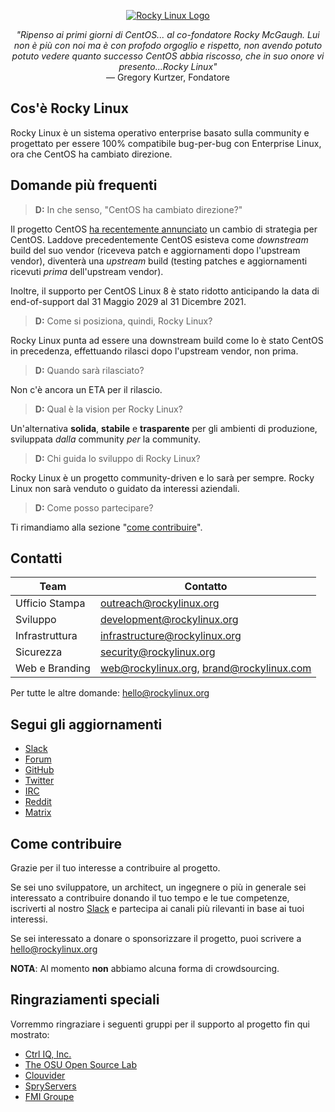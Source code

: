 <p align="center">
<a href="https://rockylinux.org/">
<img src="https://media.githubusercontent.com/media/rocky-linux/branding/main/logo-text-light%402x.png" alt="Rocky Linux Logo">
</a>
</p>

<p align="center">
<i>"Ripenso ai primi giorni di CentOS... al co-fondatore Rocky McGaugh. Lui non è più con noi ma è con profodo orgoglio e rispetto, non avendo potuto potuto vedere quanto successo CentOS abbia riscosso, che in suo onore vi presento...Rocky Linux"</i><br>
— Gregory Kurtzer, Fondatore
</p>

## Cos'è Rocky Linux

Rocky Linux è un sistema operativo enterprise basato sulla community e progettato per essere 100% compatibile bug-per-bug con Enterprise Linux, ora che CentOS ha cambiato direzione.

## Domande più frequenti

> **D:** In che senso, "CentOS ha cambiato direzione?"

Il progetto CentOS [ha recentemente annunciato](https://blog.centos.org/2020/12/future-is-centos-stream/) un cambio di strategia per CentOS. Laddove precedentemente CentOS esisteva come *downstream* build del suo vendor (riceveva patch e aggiornamenti dopo l'upstream vendor), diventerà una *upstream* build (testing patches e aggiornamenti ricevuti *prima* dell'upstream vendor).

Inoltre, il supporto per CentOS Linux 8 è stato ridotto anticipando la data di end-of-support dal 31 Maggio 2029 al 31 Dicembre 2021.


> **D:** Come si posiziona, quindi, Rocky Linux?

Rocky Linux punta ad essere una downstream build come lo è stato CentOS in precedenza, effettuando rilasci dopo l'upstream vendor, non prima.

> **D:** Quando sarà rilasciato?

Non c'è ancora un ETA per il rilascio.

> **D:** Qual è la vision per Rocky Linux?

Un'alternativa **solida**, **stabile** e **trasparente** per gli ambienti di produzione, sviluppata *dalla* community *per* la community.

> **D:** Chi guida lo sviluppo di Rocky Linux?

Rocky Linux è un progetto community-driven e lo sarà per sempre. Rocky Linux non sarà venduto o guidato da interessi aziendali.

> **D:** Come posso partecipare?

Ti rimandiamo alla sezione "[come contribuire](#come-contribuire)".

## Contatti

| Team                          | Contatto                                  |
|-------------------------------|-------------------------------------------|
| Ufficio Stampa                | outreach@rockylinux.org                   |
| Sviluppo                      | development@rockylinux.org                |
| Infrastruttura                | infrastructure@rockylinux.org             |
| Sicurezza                     | security@rockylinux.org                   |
| Web e Branding                | web@rockylinux.org, brand@rockylinux.com  |


Per tutte le altre domande: hello@rockylinux.org

## Segui gli aggiornamenti

* [Slack](https://slack.rockylinux.org)
* [Forum](https://forums.rockylinux.org/)
* [GitHub](https://github.com/rocky-linux/)
* [Twitter](https://twitter.com/rocky_linux)
* [IRC](https://webchat.freenode.net/?channels=rockylinux)
* [Reddit](https://www.reddit.com/r/RockyLinux)
* [Matrix](https://matrix.to/#/+rockylinux:matrix.org)

## Come contribuire

Grazie per il tuo interesse a contribuire al progetto.

Se sei uno sviluppatore, un architect, un ingegnere o più in generale sei interessato a contribuire donando il tuo tempo e le tue competenze, iscriverti al nostro [Slack](https://slack.rockylinux.org) e partecipa ai canali più rilevanti in base ai tuoi interessi.

Se sei interessato a donare o sponsorizzare il progetto, puoi scrivere a hello@rockylinux.org

**NOTA**: Al momento **non** abbiamo alcuna forma di crowdsourcing.

## Ringraziamenti speciali

Vorremmo ringraziare i seguenti gruppi per il supporto al progetto fin qui mostrato:

* [Ctrl IQ, Inc.](https://www.ctrl-cmd.com)
* [The OSU Open Source Lab](https://osuosl.org/)
* [Clouvider](https://www.clouvider.co.uk/)
* [SpryServers](https://www.spryservers.net/)
* [FMI Groupe](https://www.fmi.fr/)